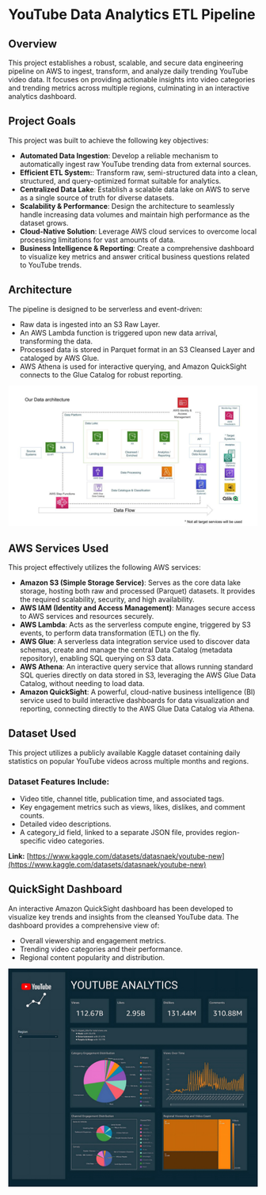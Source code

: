 # YouTube Data Analytics ETL Pipeline

## Overview
This project establishes a robust, scalable, and secure data engineering pipeline on AWS to ingest, transform, and analyze daily trending YouTube video data. It focuses on providing actionable insights into video categories and trending metrics across multiple regions, culminating in an interactive analytics dashboard.

## Project Goals
This project was built to achieve the following key objectives:
- **Automated Data Ingestion**: Develop a reliable mechanism to automatically ingest raw YouTube trending data from external sources.
- **Efficient ETL System:**: Transform raw, semi-structured data into a clean, structured, and query-optimized format suitable for analytics.
- **Centralized Data Lake**: Establish a scalable data lake on AWS to serve as a single source of truth for diverse datasets.
- **Scalability & Performance**: Design the architecture to seamlessly handle increasing data volumes and maintain high performance as the dataset grows.
- **Cloud-Native Solution**: Leverage AWS cloud services to overcome local processing limitations for vast amounts of data.
- **Business Intelligence & Reporting**: Create a comprehensive dashboard to visualize key metrics and answer critical business questions related to YouTube trends.

## Architecture 
The pipeline is designed to be serverless and event-driven:
- Raw data is ingested into an S3 Raw Layer.
- An AWS Lambda function is triggered upon new data arrival, transforming the data.
- Processed data is stored in Parquet format in an S3 Cleansed Layer and cataloged by AWS Glue.
- AWS Athena is used for interactive querying, and Amazon QuickSight connects to the Glue Catalog for robust reporting.

<img src="architecture.jpeg">

## AWS Services Used
This project effectively utilizes the following AWS services:

- **Amazon S3 (Simple Storage Service)**: Serves as the core data lake storage, hosting both raw and processed (Parquet) datasets. It provides the required scalability, security, and high availability.
- **AWS IAM (Identity and Access Management)**: Manages secure access to AWS services and resources securely.
- **AWS Lambda**: Acts as the serverless compute engine, triggered by S3 events, to perform data transformation (ETL) on the fly.
- **AWS Glue**: A serverless data integration service used to discover data schemas, create and manage the central Data Catalog (metadata repository), enabling SQL querying on S3 data.
- **AWS Athena**: An interactive query service that allows running standard SQL queries directly on data stored in S3, leveraging the AWS Glue Data Catalog, without needing to load data.
- **Amazon QuickSight**: A powerful, cloud-native business intelligence (BI) service used to build interactive dashboards for data visualization and reporting, connecting directly to the AWS Glue Data Catalog via Athena.

## Dataset Used
This project utilizes a publicly available Kaggle dataset containing daily statistics on popular YouTube videos across multiple months and regions.

### Dataset Features Include:
- Video title, channel title, publication time, and associated tags.
- Key engagement metrics such as views, likes, dislikes, and comment counts.
- Detailed video descriptions.
- A category_id field, linked to a separate JSON file, provides region-specific video categories.

**Link:** [https://www.kaggle.com/datasets/datasnaek/youtube-new](https://www.kaggle.com/datasets/datasnaek/youtube-new)

## QuickSight Dashboard
An interactive Amazon QuickSight dashboard has been developed to visualize key trends and insights from the cleansed YouTube data. The dashboard provides a comprehensive view of:
- Overall viewership and engagement metrics.
- Trending video categories and their performance.
- Regional content popularity and distribution.

<img src="Youtube Analytics Dashboard.jpg">
